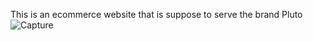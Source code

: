 This is an ecommerce website that is suppose to serve the brand Pluto
![Capture](https://user-images.githubusercontent.com/29482541/55283697-c8a91200-5360-11e9-8274-735a931d8164.PNG)

